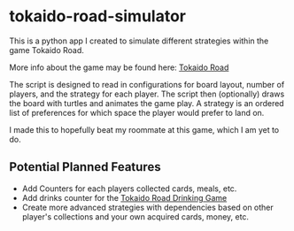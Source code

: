 # tokaido-road-simulator

This is a python app I created to simulate different strategies within the game Tokaido Road.

More info about the game may be found here: [Tokaido Road](https://www.boardgamehalv.com/tokaido/)

The script is designed to read in configurations for board layout, number of players, and the strategy for each player. The script then (optionally) draws the board with turtles and animates the game play. A strategy is an ordered list of preferences for which space the player would prefer to land on.



I made this to hopefully beat my roommate at this game, which I am yet to do.


## Potential Planned Features

- Add Counters for each players collected cards, meals, etc.
- Add drinks counter for the [Tokaido Road Drinking Game](https://www.boardgamehalv.com/tokaido-drinking-game/)
- Create more advanced strategies with dependencies based on other player's collections and your own acquired cards, money, etc.
